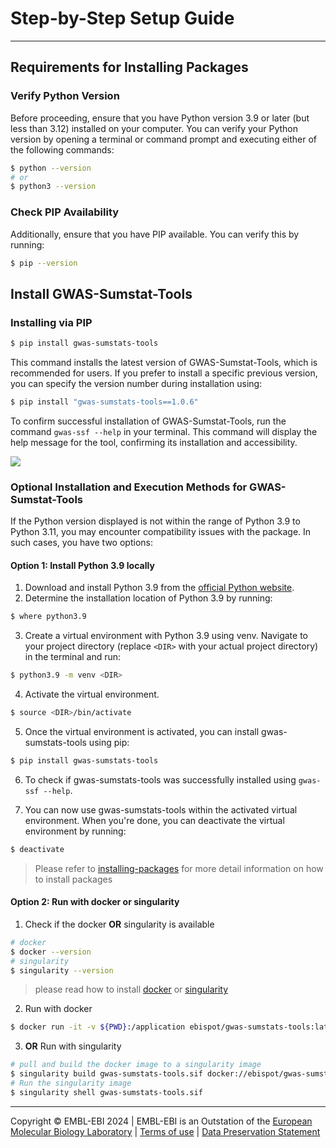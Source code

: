 # Step-by-Step Setup Guide
----
## Requirements for Installing Packages
### Verify Python Version
Before proceeding, ensure that you have Python version 3.9 or later (but less than 3.12) installed on your computer. You can verify your Python version by opening a terminal or command prompt and executing either of the following commands:
```bash
$ python --version
# or 
$ python3 --version
```
### Check PIP Availability
Additionally, ensure that you have PIP available. You can verify this by running:
```bash
$ pip --version
```

## Install GWAS-Sumstat-Tools
### Installing via PIP

```bash
$ pip install gwas-sumstats-tools
```
This command installs the latest version of GWAS-Sumstat-Tools, which is recommended for users. If you prefer to install a specific previous version, you can specify the version number during installation using:

```bash
$ pip install "gwas-sumstats-tools==1.0.6"
```
To confirm successful installation of GWAS-Sumstat-Tools, run the command `gwas-ssf --help` in your terminal. This command will display the help message for the tool, confirming its installation and accessibility.

<img src='/img/gwas-demo.gif'></img>

### Optional Installation and Execution Methods for GWAS-Sumstat-Tools 
If the Python version displayed is not within the range of Python 3.9 to Python 3.11, you may encounter compatibility issues with the package. In such cases, you have two options:

#### Option 1: Install Python 3.9 locally
1. Download and install Python 3.9 from the [official Python website](https://www.python.org/downloads/).
2. Determine the installation location of Python 3.9 by running:
```bash
$ where python3.9
```
3. Create a virtual environment with Python 3.9 using venv. Navigate to your project directory (replace `<DIR>` with your actual project directory) in the terminal and run:
```bash
$ python3.9 -m venv <DIR>
```
4. Activate the virtual environment.
```bash
$ source <DIR>/bin/activate
```
5. Once the virtual environment is activated, you can install gwas-sumstats-tools using pip:
```bash
$ pip install gwas-sumstats-tools
```
6. To check if gwas-sumstats-tools was successfully installed using `gwas-ssf --help`.

7. You can now use gwas-sumstats-tools within the activated virtual environment. When you're done, you can deactivate the virtual environment by running:
```bash
$ deactivate
```
> Please refer to [installing-packages](https://packaging.python.org/en/latest/tutorials/installing-packages/) for more detail information on how to install packages 

#### Option 2: Run with docker or singularity
1. Check if the docker **OR** singularity is available
```bash
# docker
$ docker --version
# singularity
$ singularity --version
```
> please read how to install [docker](https://docs.docker.com/engine/install/) or [singularity](https://docs.sylabs.io/guides/2.6/user-guide/quick_start.html)

2. Run with docker
```bash
$ docker run -it -v ${PWD}:/application ebispot/gwas-sumstats-tools:latest
```

3. **OR** Run with singularity
```bash
# pull and build the docker image to a singularity image
$ singularity build gwas-sumstats-tools.sif docker://ebispot/gwas-sumstats-tools:latest
# Run the singularity image
$ singularity shell gwas-sumstats-tools.sif
```
----
Copyright © EMBL-EBI 2024 | EMBL-EBI is an Outstation of the [European Molecular Biology Laboratory](https://www.embl.org/) | [Terms of use](https://www.ebi.ac.uk/about/terms-of-use) | [Data Preservation Statement](https://www.ebi.ac.uk/long-term-data-preservation)